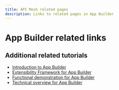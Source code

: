 ```yaml
---
title: API Mesh related pages
description: Links to related pages in App Builder
---
```

# App Builder related links

## Additional related tutorials

* [Introduction to App Builder](../app-builder/introduction-to-app-builder.md)
* [Extensibility Framework for App Builder](../app-builder/extensibility-framework-commerce-eventing.md)
* [Functional demonstration for App Builder](../app-builder/app-builder-functional-demonstration.md)
* [Technical overview for App Builder](../app-builder/app-builder-technical-overview.md)
